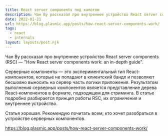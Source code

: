 ```yaml
---
title: React server components под капотом
description: Чан Ву рассказал про внутреннее устройство React server components
date: 2022-01-21
url: https://blog.plasmic.app/posts/how-react-server-components-work/
tags:
  - react 
  - internals
layout: layouts/post.njk
---
```

Чан Ву рассказал про внутреннее устройство React server components (RSC) — "How React server components work: an in-depth guide".

Серверные компоненты — это экспериментальный тип React-компонентов, которые не попадают в клиентский бандл и позволяют бесшовно выносить на сервер часть логики приложения. Результатом выполнения серверных компонентов является представление дерева React-компонентов в формате, подходящем для стриминга. В статье подробно разбирается принцип работы RSC, их ограничения и внутреннее устройство.

Статья хорошая. Рекомендую почитать всем, кто хочет разобраться в устройстве серверных компонентов.

https://blog.plasmic.app/posts/how-react-server-components-work/
